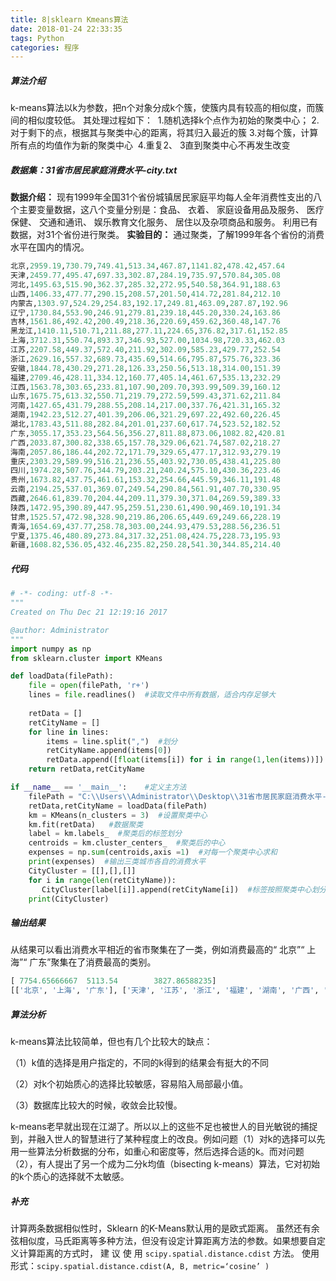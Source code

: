 ```yaml
---
title: 8|sklearn Kmeans算法
date: 2018-01-24 22:33:35
tags: Python
categories: 程序
---
```


##### 算法介绍

k-means算法以k为参数，把n个对象分成k个簇，使簇内具有较高的相似度，而簇间的相似度较低。
其处理过程如下：
​	1.随机选择k个点作为初始的聚类中心；
​	2.对于剩下的点，根据其与聚类中心的距离，将其归入最近的簇
​	3.对每个簇，计算所有点的均值作为新的聚类中心
​	4.重复2、 3直到聚类中心不再发生改变 

##### 数据集：31省市居民家庭消费水平-city.txt

**数据介绍：**
现有1999年全国31个省份城镇居民家庭平均每人全年消费性支出的八个主要变量数据，这八个变量分别是：食品、 衣着、 家庭设备用品及服务、 医疗保健、 交通和通讯、 娱乐教育文化服务、 居住以及杂项商品和服务。 利用已有数据，对31个省份进行聚类。
**实验目的：**
通过聚类，了解1999年各个省份的消费水平在国内的情况。 

<!--more-->

```python
北京,2959.19,730.79,749.41,513.34,467.87,1141.82,478.42,457.64
天津,2459.77,495.47,697.33,302.87,284.19,735.97,570.84,305.08
河北,1495.63,515.90,362.37,285.32,272.95,540.58,364.91,188.63
山西,1406.33,477.77,290.15,208.57,201.50,414.72,281.84,212.10
内蒙古,1303.97,524.29,254.83,192.17,249.81,463.09,287.87,192.96
辽宁,1730.84,553.90,246.91,279.81,239.18,445.20,330.24,163.86
吉林,1561.86,492.42,200.49,218.36,220.69,459.62,360.48,147.76
黑龙江,1410.11,510.71,211.88,277.11,224.65,376.82,317.61,152.85
上海,3712.31,550.74,893.37,346.93,527.00,1034.98,720.33,462.03
江苏,2207.58,449.37,572.40,211.92,302.09,585.23,429.77,252.54
浙江,2629.16,557.32,689.73,435.69,514.66,795.87,575.76,323.36
安徽,1844.78,430.29,271.28,126.33,250.56,513.18,314.00,151.39
福建,2709.46,428.11,334.12,160.77,405.14,461.67,535.13,232.29
江西,1563.78,303.65,233.81,107.90,209.70,393.99,509.39,160.12
山东,1675.75,613.32,550.71,219.79,272.59,599.43,371.62,211.84
河南,1427.65,431.79,288.55,208.14,217.00,337.76,421.31,165.32
湖南,1942.23,512.27,401.39,206.06,321.29,697.22,492.60,226.45
湖北,1783.43,511.88,282.84,201.01,237.60,617.74,523.52,182.52
广东,3055.17,353.23,564.56,356.27,811.88,873.06,1082.82,420.81
广西,2033.87,300.82,338.65,157.78,329.06,621.74,587.02,218.27
海南,2057.86,186.44,202.72,171.79,329.65,477.17,312.93,279.19
重庆,2303.29,589.99,516.21,236.55,403.92,730.05,438.41,225.80
四川,1974.28,507.76,344.79,203.21,240.24,575.10,430.36,223.46
贵州,1673.82,437.75,461.61,153.32,254.66,445.59,346.11,191.48
云南,2194.25,537.01,369.07,249.54,290.84,561.91,407.70,330.95
西藏,2646.61,839.70,204.44,209.11,379.30,371.04,269.59,389.33
陕西,1472.95,390.89,447.95,259.51,230.61,490.90,469.10,191.34
甘肃,1525.57,472.98,328.90,219.86,206.65,449.69,249.66,228.19
青海,1654.69,437.77,258.78,303.00,244.93,479.53,288.56,236.51
宁夏,1375.46,480.89,273.84,317.32,251.08,424.75,228.73,195.93
新疆,1608.82,536.05,432.46,235.82,250.28,541.30,344.85,214.40
```

#####  代码


```python
# -*- coding: utf-8 -*-
"""
Created on Thu Dec 21 12:19:16 2017

@author: Administrator
"""
import numpy as np
from sklearn.cluster import KMeans

def loadData(filePath): 
    file = open(filePath, 'r+')
    lines = file.readlines()  #读取文件中所有数据，适合内存足够大
    
    retData = []
    retCityName = []
    for line in lines:
        items = line.split(",")  #划分
        retCityName.append(items[0])
        retData.append([float(items[i]) for i in range(1,len(items))]) #二维数组的追加
    return retData,retCityName

if __name__ == '__main__':    #定义主方法
    filePath = "C:\\Users\\Administrator\\Desktop\\31省市居民家庭消费水平-city.txt"
    retData,retCityName = loadData(filePath)
    km = KMeans(n_clusters = 3)  #设置聚类中心
    km.fit(retData)   #数据聚类
    label = km.labels_  #聚类后的标签划分
    centroids = km.cluster_centers_  #聚类后的中心
    expenses = np.sum(centroids,axis =1)  #对每一个聚类中心求和       
    print(expenses)  #输出三类城市各自的消费水平
    CityCluster = [[],[],[]]
    for i in range(len(retCityName)):
       CityCluster[label[i]].append(retCityName[i])  #标签按照聚类中心划分
    print(CityCluster)
```

#####   输出结果

从结果可以看出消费水平相近的省市聚集在了一类，例如消费最高的“ 北京”“ 上海”“ 广东”聚集在了消费最高的类别。 

```python
[ 7754.65666667  5113.54        3827.86588235]
[['北京', '上海', '广东'], ['天津', '江苏', '浙江', '福建', '湖南', '广西', '海南', '重庆', '四川', '云南', '西藏'], ['河北', '山西', '内蒙古', '辽宁', '吉林', '黑龙江', '安徽', '江西', '山东', '河南', '湖北', '贵州', '陕西', '甘肃', '青海', '宁夏', '新疆']]
```

##### 算法分析

 k-means算法比较简单，但也有几个比较大的缺点：

（1）k值的选择是用户指定的，不同的k得到的结果会有挺大的不同

（2）对k个初始质心的选择比较敏感，容易陷入局部最小值。

（3）数据库比较大的时候，收敛会比较慢。

k-means老早就出现在江湖了。所以以上的这些不足也被世人的目光敏锐的捕捉到，并融入世人的智慧进行了某种程度上的改良。例如问题（1）对k的选择可以先用一些算法分析数据的分布，如重心和密度等，然后选择合适的k。而对问题（2），有人提出了另一个成为二分k均值（bisecting k-means）算法，它对初始的k个质心的选择就不太敏感。

##### 补充

计算两条数据相似性时，Sklearn 的K-Means默认用的是欧式距离。 虽然还有余弦相似度，马氏距离等多种方法，但没有设定计算距离方法的参数。如果想要自定义计算距离的方式时， 建 议 使 用 `scipy.spatial.distance.cdist` 方法。 使用形式：`scipy.spatial.distance.cdist(A, B, metric=‘cosine’ )` 